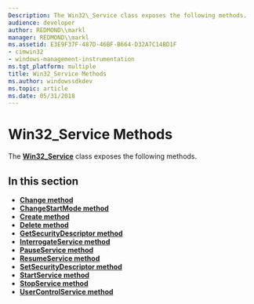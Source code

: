 ```yaml
---
Description: The Win32\_Service class exposes the following methods.
audience: developer
author: REDMOND\\markl
manager: REDMOND\\markl
ms.assetid: E3E9F37F-487D-46BF-B664-D32A7C14BD1F
- cimwin32
- windows-management-instrumentation
ms.tgt_platform: multiple
title: Win32_Service Methods
ms.author: windowssdkdev
ms.topic: article
ms.date: 05/31/2018
---
```


# Win32\_Service Methods

The [**Win32\_Service**](win32-service.md) class exposes the following methods.

## In this section

-   [**Change method**](change-method-in-class-win32-service.md)
-   [**ChangeStartMode method**](changestartmode-method-in-class-win32-service.md)
-   [**Create method**](create-method-in-class-win32-service.md)
-   [**Delete method**](delete-method-in-class-win32-service.md)
-   [**GetSecurityDescriptor method**](getsecuritydescriptor-method-in-class-win32-service.md)
-   [**InterrogateService method**](interrogateservice-method-in-class-win32-service.md)
-   [**PauseService method**](pauseservice-method-in-class-win32-service.md)
-   [**ResumeService method**](resumeservice-method-in-class-win32-service.md)
-   [**SetSecurityDescriptor method**](setsecuritydescriptor-method-in-class-win32-service.md)
-   [**StartService method**](startservice-method-in-class-win32-service.md)
-   [**StopService method**](stopservice-method-in-class-win32-service.md)
-   [**UserControlService method**](usercontrolservice-method-in-class-win32-service.md)

 

 



